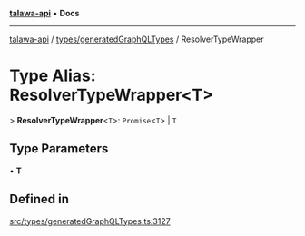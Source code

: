 [**talawa-api**](../../../README.md) • **Docs**

***

[talawa-api](../../../modules.md) / [types/generatedGraphQLTypes](../README.md) / ResolverTypeWrapper

# Type Alias: ResolverTypeWrapper\<T\>

\> **ResolverTypeWrapper**\<`T`\>: `Promise`\<`T`\> \| `T`

## Type Parameters

• **T**

## Defined in

[src/types/generatedGraphQLTypes.ts:3127](https://github.com/PalisadoesFoundation/talawa-api/blob/4a88fe62b20ebda9653c55ae8d39d6c6fac8831f/src/types/generatedGraphQLTypes.ts#L3127)
